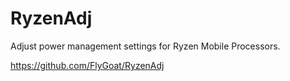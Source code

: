 # RyzenAdj

Adjust power management settings for Ryzen Mobile Processors.

https://github.com/FlyGoat/RyzenAdj
